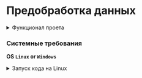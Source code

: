 # Предобработка данных
<details>
    <summary>Функционал проета</summary>

1. Считывания и перезапись json файлов с  учетом дискретизации в каждый момент времени
2. Удаление выбросов реализовано два метода: QIR и Z - value
3. Визуализация протокола  испытания
4. Считывание и визуализация npy  файлов(npy - формат хранения матриц)
5. [Калибровка камеры используя алгоритм OpenCV](https://docs.opencv.org/4.x/dc/dbb/tutorial_py_calibration.html)
6. Обработка изображений с учетом калибровочных параметров и возможность их сохранения
7. Перевод в градации серого два варианта реализации два алгоритма: 1 встроенный алгоритм OpenCV ; [2](https://ru.wikipedia.org/wiki/%D0%9E%D1%82%D1%82%D0%B5%D0%BD%D0%BA%D0%B8_%D1%81%D0%B5%D1%80%D0%BE%D0%B3%D0%BE)

</details>

### Cистемные требования

**OS `Linux` or `Windows`**

<details>

<summary>Запуск кода на Linux</summary>
1. Установновка зависимыx пакетов
  
  ```
  pip install -r requirements.txt 
  ```
2. Запуск 
```
python3 stend/Ssort.py
```
</details>





